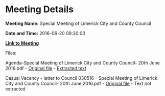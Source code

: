 # Meeting Details

**Meeting Name:** Special Meeting of Limerick City and County Council

**Date and Time:** 2016-06-20 09:30:00

**[Link to Meeting](https://www.limerick.ie/council/whats-on/special-meeting-limerick-city-and-county-council-24)**

Files: 

Agenda-Special Meeting of Limerick City and County Council- 20th June 2016.pdf - [Original file](https://www.limerick.ie/sites/default/files/media/documents/2017-06/Agenda-Special%20Meeting%20of%20Limerick%20City%20and%20County%20Council-%2020th%20June%202016.pdf) - [Extracted text](./Agenda-Special%20Meeting%20of%20Limerick%20City%20and%20County%20Council-%2020th%20June%202016.md)

Casual Vacancy - letter to Council 030516 - Special Meeting of Limerick City and County Council- 20th June 2016.pdf - [Original file](https://www.limerick.ie/sites/default/files/media/documents/2017-06/Casual%20Vacancy%20-%20letter%20to%20Council%20030516%20-%20Special%20Meeting%20of%20Limerick%20City%20and%20County%20Council-%2020th%20June%20.pdf) - Text not extracted

